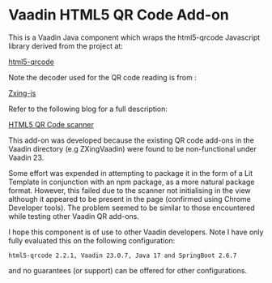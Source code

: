# Vaadin HTML5 QR Code Add-on

This is a Vaadin Java component which wraps the html5-qrcode Javascript library derived from the project at:

[html5-qrcode](https://github.com/mebjas/html5-qrcode)

Note the decoder used for the QR code reading is from :

[Zxing-js](https://github.com/zxing-js/library)

Refer to the following blog for a full description:

[HTML5 QR Code scanner](https://blog.minhazav.dev/research/html5-qrcode)

This add-on was developed because the existing QR code add-ons in the Vaadin directory (e.g ZXingVaadin) were found to be non-functional under Vaadin 23.

Some effort was expended in attempting to package it in the form of a Lit Template in conjunction with an npm package, as a more natural package format.  However, this failed due to the scanner not initialising in the view although it appeared to be present in the page (confirmed using Chrome Developer tools).  The problem seemed to be similar to those encountered while testing other Vaadin QR add-ons.

I hope this component is of use to other Vaadin developers.  Note I have only fully evaluated this on the following configuration:

    html5-qrcode 2.2.1, Vaadin 23.0.7, Java 17 and SpringBoot 2.6.7

and no guarantees (or support) can be offered for other configurations.